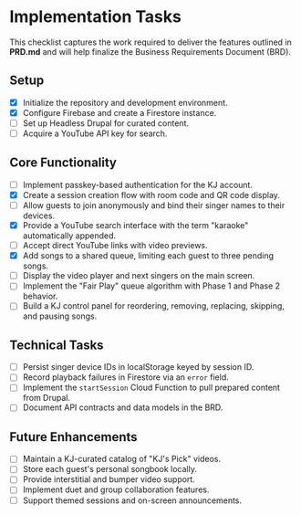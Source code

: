 # Implementation Tasks

This checklist captures the work required to deliver the features outlined in **PRD.md** and will help finalize the Business Requirements Document (BRD).

## Setup
- [x] Initialize the repository and development environment.
- [x] Configure Firebase and create a Firestore instance.
- [ ] Set up Headless Drupal for curated content.
- [ ] Acquire a YouTube API key for search.

## Core Functionality
- [ ] Implement passkey-based authentication for the KJ account.
- [x] Create a session creation flow with room code and QR code display.
- [ ] Allow guests to join anonymously and bind their singer names to their devices.
- [x] Provide a YouTube search interface with the term "karaoke" automatically appended.
- [ ] Accept direct YouTube links with video previews.
- [x] Add songs to a shared queue, limiting each guest to three pending songs.
- [ ] Display the video player and next singers on the main screen.
- [ ] Implement the "Fair Play" queue algorithm with Phase 1 and Phase 2 behavior.
- [ ] Build a KJ control panel for reordering, removing, replacing, skipping, and pausing songs.

## Technical Tasks
- [ ] Persist singer device IDs in localStorage keyed by session ID.
- [ ] Record playback failures in Firestore via an `error` field.
- [ ] Implement the `startSession` Cloud Function to pull prepared content from Drupal.
- [ ] Document API contracts and data models in the BRD.

## Future Enhancements
- [ ] Maintain a KJ-curated catalog of "KJ's Pick" videos.
- [ ] Store each guest's personal songbook locally.
- [ ] Provide interstitial and bumper video support.
- [ ] Implement duet and group collaboration features.
- [ ] Support themed sessions and on-screen announcements.
